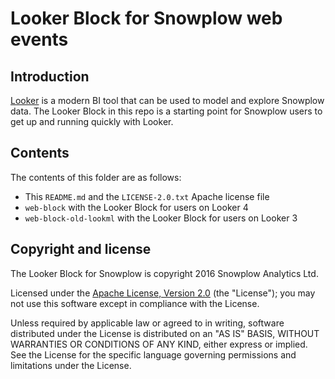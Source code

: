 # Looker Block for Snowplow web events

## Introduction

[Looker][looker] is a modern BI tool that can be used to model and explore Snowplow data. The Looker Block in this repo is a starting point for Snowplow users to get up and running quickly with Looker.

## Contents

The contents of this folder are as follows:

* This `README.md` and the `LICENSE-2.0.txt` Apache license file
* `web-block` with the Looker Block for users on Looker 4
* `web-block-old-lookml` with the Looker Block for users on Looker 3

## Copyright and license

The Looker Block for Snowplow is copyright 2016 Snowplow Analytics Ltd.

Licensed under the [Apache License, Version 2.0][license] (the "License");
you may not use this software except in compliance with the License.

Unless required by applicable law or agreed to in writing, software
distributed under the License is distributed on an "AS IS" BASIS,
WITHOUT WARRANTIES OR CONDITIONS OF ANY KIND, either express or implied.
See the License for the specific language governing permissions and
limitations under the License.

[looker]: https://looker.com/
[license]: http://www.apache.org/licenses/LICENSE-2.0
